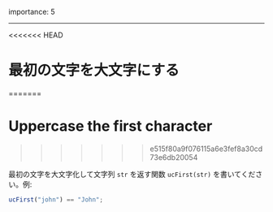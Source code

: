 importance: 5

---

<<<<<<< HEAD
# 最初の文字を大文字にする
=======
# Uppercase the first character
>>>>>>> e515f80a9f076115a6e3fef8a30cd73e6db20054

最初の文字を大文字化して文字列 `str` を返す関数 `ucFirst(str)` を書いてください。例:

```js
ucFirst("john") == "John";
```
